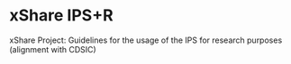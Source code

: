 # xShare IPS+R

xShare Project: Guidelines for the usage of the IPS for research purposes (alignment with CDSIC)
